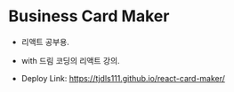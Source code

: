 # Business Card Maker

- 리액트 공부용.
- with 드림 코딩의 리액트 강의.

- Deploy Link: https://tjdls111.github.io/react-card-maker/
